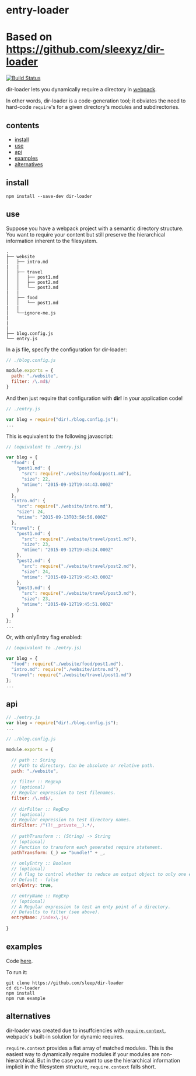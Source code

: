 # entry-loader

Based on https://github.com/sleexyz/dir-loader
========================

[![Build Status](https://travis-ci.org/sleep/dir-loader.svg)](https://travis-ci.org/sleep/dir-loader)

dir-loader lets you dynamically require a directory in [webpack](http://webpack.github.io).

In other words, dir-loader is a code-generation tool; it obviates the need to hard-code `require`'s for a given directory's modules and subdirectories.


## contents
- [install](#install)
- [use](#use)
- [api](#api)
- [examples](#examples)
- [alternatives](#alternatives)


## install
```
npm install --save-dev dir-loader
```

## use
Suppose you have a webpack project with a semantic directory structure. You want to require your content but still preserve the hierarchical information inherent to the filesystem.
```
.
├── website
│   ├── intro.md
|   |
│   ├── travel
│   │   ├── post1.md
│   │   ├── post2.md
│   │   └── post3.md
|   |
│   ├── food
│   │   └── post1.md
|   |
│   └──ignore-me.js
|
|
|
├── blog.config.js
└── entry.js
```

In a js file, specify the configuration for dir-loader:
```js
// ./blog.config.js

module.exports = {
  path: "./website",
  filter: /\.md$/
}
```

And then just require that configuration with **dir!** in your application code!
```js
// ./entry.js

var blog = require("dir!./blog.config.js");
...
```

This is equivalent to the following javascript:
```js
// (equivalent to ./entry.js)

var blog = {
  "food": {
    "post1.md": {
      "src": require("./website/food/post1.md"),
      "size": 22,
      "mtime": "2015-09-12T19:44:43.000Z"
    }
  },
  "intro.md": {
    "src": require("./website/intro.md"),
    "size": 24,
    "mtime": "2015-09-13T03:50:56.000Z"
  },
  "travel": {
    "post1.md": {
      "src": require("./website/travel/post1.md"),
      "size": 23,
      "mtime": "2015-09-12T19:45:24.000Z"
    },
    "post2.md": {
      "src": require("./website/travel/post2.md"),
      "size": 24,
      "mtime": "2015-09-12T19:45:43.000Z"
    },
    "post3.md": {
      "src": require("./website/travel/post3.md"),
      "size": 23,
      "mtime": "2015-09-12T19:45:51.000Z"
    }
  }
};
...
```

Or, with onlyEntry flag enabled:
```js
// (equivalent to ./entry.js)

var blog = {
  "food": require("./website/food/post1.md"),
  "intro.md": require("./website/intro.md"),
  "travel": require("./website/travel/post1.md")
};
...
```






## api
```js
// ./entry.js
var blog = require("dir!./blog.config.js");
...
```

```js
// ./blog.config.js

module.exports = {

  // path :: String
  // Path to directory. Can be absolute or relative path.
  path: "./website",
  
  // filter :: RegExp
  // (optional)
  // Regular expression to test filenames.
  filter: /\.md$/,
  
  // dirFilter :: RegExp
  // (optional)
  // Regular expression to test directory names.
  dirFilter: /^(?!__private__).*/,
  
  // pathTransform :: (String) -> String
  // (optional)
  // Function to transform each generated require statement.
  pathTransform: (_) => "bundle!" + _,
  
  // onlyEntry :: Boolean
  // (optional)
  // A flag to control whether to reduce an output object to only one entry point.
  // Default - false
  onlyEntry: true,

  // entryName :: RegExp
  // (optional)
  // A Regular expression to test an enty point of a directory.
  // Defaults to filter (see above).
  entryName: /index\.js/
  
}
```

## examples
Code [here](https://github.com/sleep/dir-loader/tree/master/example).

To run it:
```shell
git clone https://github.com/sleep/dir-loader
cd dir-loader
npm install
npm run example
```

## alternatives
dir-loader was created due to insuffciencies with [`require.context`](http://webpack.github.io/docs/context.html#require-context),
webpack's built-in solution for dynamic requires.

`require.context` provides a flat array of matched modules. This is the easiest way to dynamically require modules if your modules are non-hierarchical. But in the case you want to use the hierarchical information implicit in the filesystem structure, `require.context` falls short.

